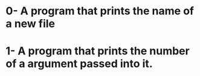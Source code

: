 # 0- A program that prints the name of a new file
# 1- A program that prints the number of a argument passed into it.

